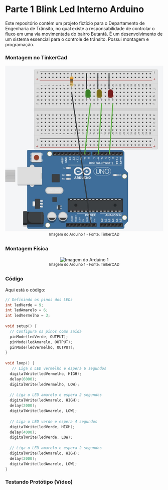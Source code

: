 # Parte 1 Blink Led Interno Arduino
Este repositório contém um projeto fictício para o Departamento de Engenharia de Trânsito, no qual existe a responsabilidade de controlar o fluxo em uma via movimentada do bairro Butantã. É um desenvolvimento de um sistema essencial para o controle de trânsito. Possui montagem e programação.

### Montagem no TinkerCad
<div align="center">
    <img src="assets/semaforoarduino1.jpg" alt="Imagem do Arduino 1" width="1000"/>
    <br>
    <sup>Imagem do Arduino 1 - Fonte: TinkerCAD</sup>
</div>

### Montagem Física
<div align="center">
    <img src="assets/123.png" alt="Imagem do Arduino 1" width="1000"/>
    <br>
    <sup>Imagem do Arduino 1 - Fonte: TinkerCAD</sup>
</div>

### Código
Aqui está o código:
``` C++
// Definindo os pinos dos LEDs
int ledVerde = 9;
int ledAmarelo = 6;
int ledVermelho = 3;

void setup() {
  // Configura os pinos como saída
  pinMode(ledVerde, OUTPUT);
  pinMode(ledAmarelo, OUTPUT);
  pinMode(ledVermelho, OUTPUT);
}

void loop() {
   // Liga o LED vermelho e espera 6 segundos
  digitalWrite(ledVermelho, HIGH);
  delay(6000);
  digitalWrite(ledVermelho, LOW);
  
  // Liga o LED amarelo e espera 2 segundos
  digitalWrite(ledAmarelo, HIGH);
  delay(2000);
  digitalWrite(ledAmarelo, LOW);
  
  // Liga o LED verde e espera 4 segundos
  digitalWrite(ledVerde, HIGH);
  delay(4000);
  digitalWrite(ledVerde, LOW);

  // Liga o LED amarelo e espera 2 segundos
  digitalWrite(ledAmarelo, HIGH);
  delay(2000);
  digitalWrite(ledAmarelo, LOW);
}
```

### Testando Protótipo (Vídeo)




